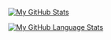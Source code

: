 [![My GitHub Stats](https://github-readme-stats.vercel.app/api/?username=andrea-ragalzi&count_private=true&theme=tokyonight&showicons=true)]()

[![My GitHub Language Stats](https://github-readme-stats.vercel.app/api/top-langs/?username=andrea-ragalzi&langs_count=7&theme=tokyonight&showicons=true)]()
